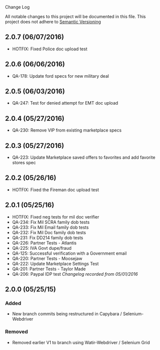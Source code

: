 Change Log

All notable changes to this project will be documented in this file. This project does not adhere to [Semantic Versioning](http://semver.org/)
## 2.0.7 (06/07/2016)
- HOTFIX: Fixed Police doc upload test

## 2.0.6 (06/06/2016)
- QA-178: Update ford specs for new military deal

## 2.0.5 (06/03/2016)
- QA-247: Test for denied attempt for EMT doc upload

## 2.0.4 (05/27/2016)
- QA-230: Remove VIP from existing marketplace specs

## 2.0.3 (05/27/2016)
- QA-223: Update Marketplace saved offers to favorites and add favorite stores spec

## 2.0.2 (05/26/16)
- HOTFIX: Fixed the Fireman doc upload test

## 2.0.1 (05/25/16)
- HOTFIX: Fixed neg tests for mil doc verifier
- QA-234: Fix Mil SCRA family dob tests
- QA-233: Fix Mil Email family dob tests
- QA-232: Fix Mil Doc family dob tests
- QA-231: Fix DD214 family dob tests
- QA-226: Partner Tests - Atlantis
- QA-225: IVA Govt dupe/fraud
- QA-125: Successful verification with a Government email
- QA-220: Partner Tests - Moosejaw
- QA-222: Update Marketplace Settings Test
- QA-201: Partner Tests - Taylor Made
- QA-206: Paypal IDP test
*Changelog recorded from 05/01/2016*

## 2.0.0 (05/25/15)
### Added
- New branch commits being restructured in Capybara / Selenium-Webdriver
### Removed
- Removed earlier V1 to branch using Watir-Webdriver / Selenium Grid
